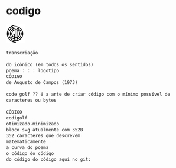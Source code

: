 # codigo


![codigo](https://raw.githubusercontent.com/marcosassis/codigo/master/svg/codigo_canvas.svg?sanitize=true)

```
transcriação

do icônico (em todos os sentidos)
poema : : : logotipo
CÓDIGO
de Augusto de Campos (1973)

code golf ?? é a arte de criar código com o mínimo possível de caracteres ou bytes

CÓDIGO
codigolf
otimizado-minimizado
bloco svg atualmente com 352B
352 caracteres que descrevem
matematicamente
a curva do poema
o código do código
do código do código aqui no git:
```
